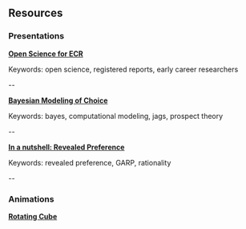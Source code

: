 ## Resources

### Presentations

<a href="/files/pdf/2020-03-22_Open-Science.pdf">**Open Science for ECR**</a>

Keywords: open science, registered reports, early career researchers

--

<a href="/files/html/NeurdPres.html">**Bayesian Modeling of Choice**</a>

Keywords: bayes, computational modeling, jags, prospect theory 

--

<a href="/files/pdf/2019-09-10-RevPref-Basics.pdf">**In a nutshell: Revealed Preference**</a>

Keywords: revealed preference, GARP, rationality

--

### Animations

<a href="/files/html/Rotating_Cube.html">**Rotating Cube**</a>